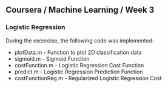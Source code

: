 ## Coursera / Machine Learning / Week 3
### Logistic Regression

During the excercise, the following code was implemented:
* plotData.m - Function to plot 2D classification data
* sigmoid.m - Sigmoid Function
* costFunction.m - Logistic Regression Cost Function
* predict.m - Logistic Regression Prediction Function
* costFunctionReg.m - Regularized Logistic Regression Cost

